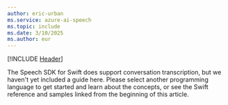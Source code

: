 ```yaml
---
author: eric-urban
ms.service: azure-ai-speech
ms.topic: include
ms.date: 3/10/2025
ms.author: eur
---
```


[!INCLUDE [Header](../../common/swift.md)]

The Speech SDK for Swift does support conversation transcription, but we haven't yet included a guide here. Please select another programming language to get started and learn about the concepts, or see the Swift reference and samples linked from the beginning of this article. 
